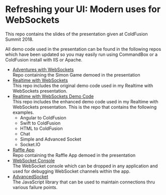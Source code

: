 # Refreshing your UI: Modern uses for WebSockets

This repo contains the slides of the presentation given at ColdFusion Summit 2018.

All demo code used in the presentation can be found in the following repos which have
been updated so you may easily run using CommandBox or a ColdFusion install with
IIS or Apache.

* [Adventures with WebSockets](https://github.com/GiancarloGomez/ColdFusion-Adventures-With-WebSockets)<br />
Repo containing the Simon Game demoed in the presentation
* [Realtime with WebSockets](https://github.com/GiancarloGomez/ColdFusion-Realtime-With-WebSockets)<br />
This repo includes the original demo code used in my Realtime with WebSockets presentation.
* [Realtime with WebSockets Demo Code](https://github.com/GiancarloGomez/ColdFusion-Realtime-With-WebSockets-Demo-Code)<br />
This repo includes the enhanced demo code used in my Realtime with WebSockets presentation. This is the repo that contains the following examples.
	* Angular to ColdFusion
	* Swift to ColdFusion
	* HTML to ColdFusion
	* Chat
	* Simple and Advanced Socket
	* Socket.IO
* [Raffle App](https://github.com/CFUG-SFL/CFUG-2014-06-WS-RAFFLEAPP)<br />
Repo containing the Raffle App demoed in the presentation
* [WebSocket Console](https://github.com/GiancarloGomez/ColdFusion-WebSockets-Console)<br />
The WebSocket console which can be dropped in any application and used for debugging WebSocket
channels within the app.
* [AdvancedSocket](https://github.com/GiancarloGomez/AdvancedSocket)<br />
The JavaScript library that can be used to maintain connections thru various failure points.